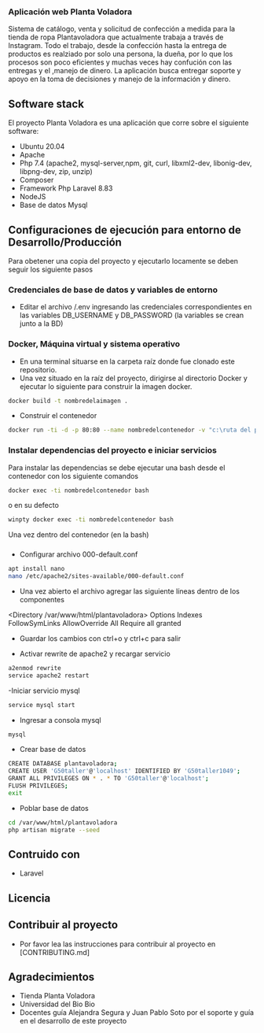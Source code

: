 ### Aplicación web Planta Voladora

Sistema de catálogo, venta y solicitud de confección a medida para la tienda de ropa Plantavoladora que actualmente trabaja a través de Instagram. Todo el trabajo, desde la confección hasta la entrega de productos es realziado por solo una persona, la dueña, por lo que los procesos son poco eficientes y muchas veces hay confución con las entregas y el ,manejo de dinero. La aplicación busca entregar soporte y apoyo en la toma de decisiones y manejo de la información y dinero. 

## Software stack

El proyecto Planta Voladora es una aplicación que corre sobre el siguiente software:

- Ubuntu 20.04
- Apache
- Php 7.4 (apache2, mysql-server,npm, git, curl, libxml2-dev, libonig-dev, libpng-dev, zip, unzip)
- Composer
- Framework Php Laravel 8.83
- NodeJS
- Base de datos Mysql

## Configuraciones de ejecución para entorno de Desarrollo/Producción

Para obetener una copia del proyecto y ejecutarlo locamente se deben seguir los siguiente pasos

### Credenciales de base de datos y variables de entorno

- Editar el archivo /.env ingresando las credenciales correspondientes en las variables DB_USERNAME y DB_PASSWORD (la variables se crean junto a la BD)

### Docker, Máquina virtual y sistema operativo

- En una terminal situarse en la carpeta raíz donde fue clonado este repositorio. 
- Una vez situado en la raíz del proyecto, dirigirse al directorio Docker y ejecutar lo siguiente para construir la imagen docker.

```bash
docker build -t nombredelaimagen .
```
- Construir el contenedor

```bash
docker run -ti -d -p 80:80 --name nombredelcontenedor -v "c:\ruta del proyecto:/var/www/html/plantavoladora" nombredelaimagen
```

### Instalar dependencias del proyecto e iniciar servicios

Para instalar las dependencias se debe ejecutar una bash desde el contenedor con los siguiente comandos

```bash
docker exec -ti nombredelcontenedor bash
```
o en su defecto

```bash
winpty docker exec -ti nombredelcontenedor bash
```
Una vez dentro del contenedor (en la bash)

###
 - Configurar archivo 000-default.conf

```bash
apt install nano
nano /etc/apache2/sites-available/000-default.conf
```
- Una vez abierto el archivo agregar las siguiente líneas dentro de los componentes <VirtualHost>

<Directory /var/www/html/plantavoladora>
    Options Indexes FollowSymLinks
    AllowOverride All
    Require all granted
</Directory>

- Guardar los cambios con ctrl+o y ctrl+c para salir

- Activar rewrite de apache2 y recargar servicio 

```bash
a2enmod rewrite
service apache2 restart
```

-Iniciar servicio mysql

```bash
service mysql start
```
- Ingresar a consola mysql

```bash
mysql
```
- Crear base de datos

```bash
CREATE DATABASE plantavoladora;
CREATE USER 'G50taller'@'localhost' IDENTIFIED BY 'G50taller1049';
GRANT ALL PRIVILEGES ON * . * TO 'G50taller'@'localhost';
FLUSH PRIVILEGES;
exit
```
- Poblar base de datos

```bash
cd /var/www/html/plantavoladora
php artisan migrate --seed
```

## Contruido con

- Laravel

## Licencia

## Contribuir al proyecto

- Por favor lea las instrucciones para contribuir al proyecto en [CONTRIBUTING.md]

## Agradecimientos

- Tienda Planta Voladora
- Universidad del Bio Bio
- Docentes guía Alejandra Segura y Juan Pablo Soto por el soporte y guía en el desarrollo de este proyecto








